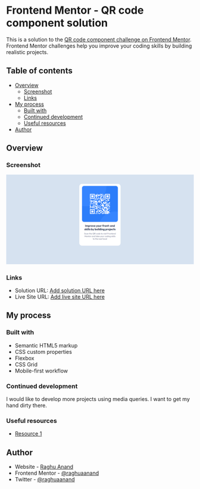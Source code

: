 # Frontend Mentor - QR code component solution

This is a solution to the [QR code component challenge on Frontend Mentor](https://www.frontendmentor.io/challenges/qr-code-component-iux_sIO_H). Frontend Mentor challenges help you improve your coding skills by building realistic projects. 

## Table of contents

- [Overview](#overview)
  - [Screenshot](#screenshot)
  - [Links](#links)
- [My process](#my-process)
  - [Built with](#built-with)
  - [Continued development](#continued-development)
  - [Useful resources](#useful-resources)
- [Author](#author)

## Overview

### Screenshot

![](./desktop%20screenshot.png)


### Links

- Solution URL: [Add solution URL here](https://github.com/raghuaanand/30-Days-30-Projects/tree/main/9.%20QR%20Code)
- Live Site URL: [Add live site URL here](https://raghuaanand-qrcode.netlify.app/)

## My process

### Built with

- Semantic HTML5 markup
- CSS custom properties
- Flexbox
- CSS Grid
- Mobile-first workflow


### Continued development

I would like to develop more projects using media queries. I want to get my hand dirty there.



### Useful resources

- [Resource 1](https://www.freecodecamp.org/) 



## Author

- Website - [Raghu Anand](https://raghuaanand.github.io/)
- Frontend Mentor - [@raghuaanand](https://www.frontendmentor.io/profile/raghuaanand)
- Twitter - [@raghuaanand](https://www.twitter.com/raghuaanand)
